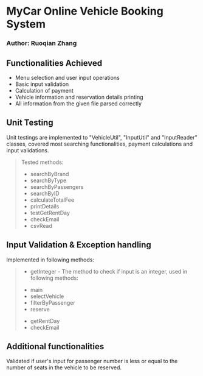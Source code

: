 # MyCar Online Vehicle Booking System
### Author: Ruoqian Zhang 


## Functionalities Achieved
- Menu selection and user input operations  
- Basic input validation  
- Calculation of payment  
- Vehicle information and reservation details printing  
- All information from the given file parsed correctly  

## Unit Testing
Unit testings are implemented to "VehicleUtil", "InputUtil" and "InputReader" classes,
covered most searching functionalities, payment calculations and input validations.   
> Tested methods:  
>- searchByBrand
>- searchByType
>- searchByPassengers
>- searchByID
>- calculateTotalFee
>- printDetails
>- testGetRentDay
>- checkEmail
>- csvRead

## Input Validation & Exception handling  
Implemented in following methods:
>- getInteger - The method to check if input is an integer, used in following methods:   
>  + main 
>  + selectVehicle
>  + filterByPassenger
>  + reserve  
>- getRentDay
>- checkEmail

## Additional functionalities 
Validated if user's input for passenger number is less or equal to the number of seats in the vehicle to be reserved.

    
